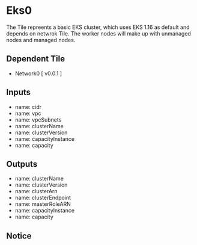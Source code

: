 # Eks0
The Tile repreents a basic EKS cluster, which uses EKS 1.16 as default and depends on netwrok Tile. The worker nodes will make up with unmanaged nodes and managed nodes.

## Dependent Tile

- Network0 [ v0.0.1 ]

## Inputs

- name: cidr
- name: vpc
- name: vpcSubnets
- name: clusterName
- name: clusterVersion
- name: capacityInstance
- name: capacity



## Outputs 
- name: clusterName
- name: clusterVersion
- name: clusterArn
- name: clusterEndpoint
- name: masterRoleARN
- name: capacityInstance
- name: capacity

## Notice